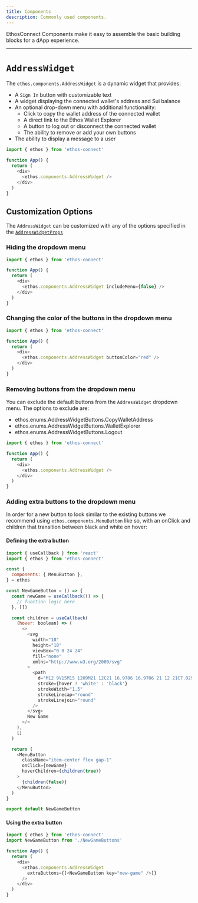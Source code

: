 ```yaml
---
title: Components
description: Commonly used components.
---
```


EthosConnect Components make it easy to assemble the basic building blocks for a dApp experience.

---

# `AddressWidget`

The `ethos.components.AddressWidget` is a dynamic widget that provides:

- A `Sign In` button with customizable text
- A widget displaying the connected wallet's address and Sui balance
- An optional drop-down menu with additional functionality:
  - Click to copy the wallet address of the connected wallet
  - A direct link to the Ethos Wallet Explorer
  - A button to log out or disconnect the connected wallet
  - The ability to remove or add your own buttons
- The ability to display a message to a user

```js
import { ethos } from 'ethos-connect'

function App() {
  return (
    <div>
      <ethos.components.AddressWidget />
    </div>
  )
}
```

## Customization Options

The `AddressWidget` can be customized with any of the options specified in the [`AddressWidgetProps`](types#address-widget-props)

### Hiding the dropdown menu

```js
import { ethos } from 'ethos-connect'

function App() {
  return (
    <div>
      <ethos.components.AddressWidget includeMenu={false} />
    </div>
  )
}
```

### Changing the color of the buttons in the dropdown menu

```js
import { ethos } from 'ethos-connect'

function App() {
  return (
    <div>
      <ethos.components.AddressWidget buttonColor="red" />
    </div>
  )
}
```

### Removing buttons from the dropdown menu

You can exclude the default buttons from the `AddressWidget` dropdown menu. The options to exclude are:

- ethos.enums.AddressWidgetButtons.CopyWalletAddress
- ethos.enums.AddressWidgetButtons.WalletExplorer
- ethos.enums.AddressWidgetButtons.Logout

```js
import { ethos } from 'ethos-connect'

function App() {
  return (
    <div>
      <ethos.components.AddressWidget />
    </div>
  )
}
```

### Adding extra buttons to the dropdown menu

In order for a new button to look similar to the existing buttons we recommend using
`ethos.components.MenuButton` like so, with an onClick and children that transition between
black and white on hover:

#### Defining the extra button

```js
import { useCallback } from 'react'
import { ethos } from 'ethos-connect'

const {
  components: { MenuButton },
} = ethos

const NewGameButton = () => {
  const newGame = useCallback(() => {
    // function logic here
  }, [])

  const children = useCallback(
    (hover: boolean) => (
      <>
        <svg
          width="18"
          height="18"
          viewBox="0 0 24 24"
          fill="none"
          xmlns="http://www.w3.org/2000/svg"
        >
          <path
            d="M12 9V15M15 12H9M21 12C21 16.9706 16.9706 21 12 21C7.02944 21 3 16.9706 3 12C3 7.02944 7.02944 3 12 3C16.9706 3 21 7.02944 21 12Z"
            stroke={hover ? 'white' : 'black'}
            strokeWidth="1.5"
            strokeLinecap="round"
            strokeLinejoin="round"
          />
        </svg>
        New Game
      </>
    ),
    []
  )

  return (
    <MenuButton
      className="item-center flex gap-1"
      onClick={newGame}
      hoverChildren={children(true)}
    >
      {children(false)}
    </MenuButton>
  )
}

export default NewGameButton
```

#### Using the extra button

```js
import { ethos } from 'ethos-connect'
import NewGameButton from './NewGameButtons'

function App() {
  return (
    <div>
      <ethos.components.AddressWidget
        extraButtons={[<NewGameButton key="new-game" />]}
      />
    </div>
  )
}
```
